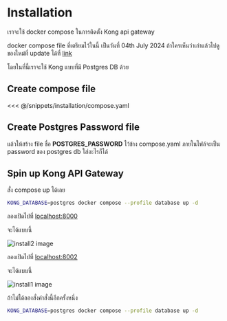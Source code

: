 # Installation

เราจะใช้ docker compose ในการติดตั้ง Kong api gateway

docker compose file ที่เตรียมไว้ในนี้ เป็นวันที่ 04th July 2024 ถ้าใครเห็นว่าเก่าแล้วไปดูของใหม่ที่ update ได้ที่ [link](https://github.com/Kong/docker-kong/tree/master/compose)

โดยในที่นี้เราจะใช้ Kong แบบที่มี Postgres DB ด้วย

## Create compose file

<<< @/snippets/installation/compose.yaml

## Create Postgres Password file

แล้วให้สร้าง file ชื่อ
**POSTGRES_PASSWORD** ไว้ข้าง compose.yaml
ภายในไฟล์จะเป็น password ของ postgres db ใส่อะไรก็ได้

## Spin up Kong API Gateway

สั่ง compose up ได้เลย

```sh
KONG_DATABASE=postgres docker compose --profile database up -d
```

ลองเปิดไปที่ [localhost:8000](http://localhost:8000)

จะได้แบบนี้

![install2 image](/4.png)

ลองเปิดไปที่ [localhost:8002](http://localhost:8002)

จะได้แบบนี้

![install1 image](/1.png)

ถ้าไม่ได้ลองสั่งคำสั่งนี้อีกครั้งหนึ่ง

```sh
KONG_DATABASE=postgres docker compose --profile database up -d
```
